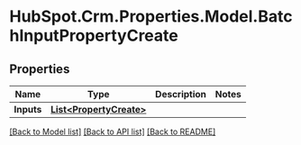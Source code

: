 # HubSpot.Crm.Properties.Model.BatchInputPropertyCreate

## Properties

Name | Type | Description | Notes
------------ | ------------- | ------------- | -------------
**Inputs** | [**List&lt;PropertyCreate&gt;**](PropertyCreate.md) |  | 

[[Back to Model list]](../README.md#documentation-for-models) [[Back to API list]](../README.md#documentation-for-api-endpoints) [[Back to README]](../README.md)

